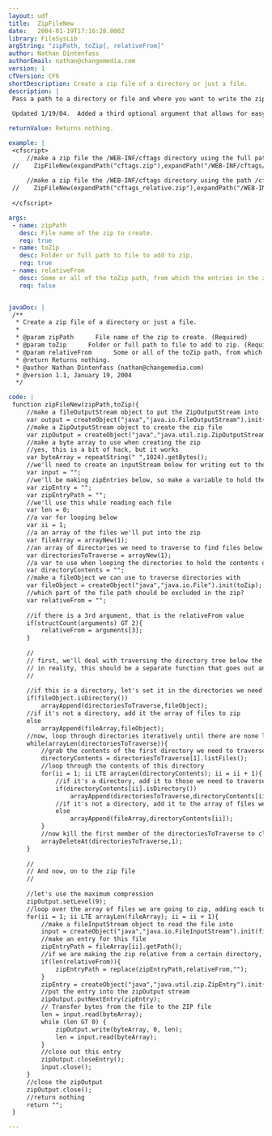 ```yaml
---
layout: udf
title:  ZipFileNew
date:   2004-01-19T17:16:28.000Z
library: FileSysLib
argString: "zipPath, toZip[, relativeFrom]"
author: Nathan Dintenfass
authorEmail: nathan@changemedia.com
version: 1
cfVersion: CF6
shortDescription: Create a zip file of a directory or just a file.
description: |
 Pass a path to a directory or file and where you want to write the zip file, and POOF!: Zip file.
 
 Updated 1/19/04.  Added a third optional argument that allows for easy creation of relative paths in the zip file.

returnValue: Returns nothing.

example: |
 <cfscript>
     //make a zip file the /WEB-INF/cftags directory using the full path in the zip file
 //    ZipFileNew(expandPath("cftags.zip"),expandPath("/WEB-INF/cftags/"));
 
     //make a zip file the /WEB-INF/cftags directory using the path /cftags as the top level directory in the zip file
 //    ZipFileNew(expandPath("cftags_relative.zip"),expandPath("/WEB-INF/cftags/"),expandPath("/WEB-INF/"));
 
 </cfscript>

args:
 - name: zipPath
   desc: File name of the zip to create.
   req: true
 - name: toZip
   desc: Folder or full path to file to add to zip.
   req: true
 - name: relativeFrom
   desc: Some or all of the toZip path, from which the entries in the zip file will be relative
   req: false


javaDoc: |
 /**
  * Create a zip file of a directory or just a file.
  * 
  * @param zipPath      File name of the zip to create. (Required)
  * @param toZip      Folder or full path to file to add to zip. (Required)
  * @param relativeFrom      Some or all of the toZip path, from which the entries in the zip file will be relative (Optional)
  * @return Returns nothing. 
  * @author Nathan Dintenfass (nathan@changemedia.com) 
  * @version 1.1, January 19, 2004 
  */

code: |
 function zipFileNew(zipPath,toZip){
     //make a fileOutputStream object to put the ZipOutputStream into
     var output = createObject("java","java.io.FileOutputStream").init(zipPath);
     //make a ZipOutputStream object to create the zip file
     var zipOutput = createObject("java","java.util.zip.ZipOutputStream").init(output);
     //make a byte array to use when creating the zip
     //yes, this is a bit of hack, but it works
     var byteArray = repeatString(" ",1024).getBytes();
     //we'll need to create an inputStream below for writing out to the zip file
     var input = "";
     //we'll be making zipEntries below, so make a variable to hold them
     var zipEntry = "";
     var zipEntryPath = "";
     //we'll use this while reading each file
     var len = 0;
     //a var for looping below
     var ii = 1;
     //a an array of the files we'll put into the zip
     var fileArray = arrayNew(1);
     //an array of directories we need to traverse to find files below whatever is passed in
     var directoriesToTraverse = arrayNew(1);
     //a var to use when looping the directories to hold the contents of each one
     var directoryContents = "";
     //make a fileObject we can use to traverse directories with
     var fileObject = createObject("java","java.io.File").init(toZip);
     //which part of the file path should be excluded in the zip?
     var relativeFrom = "";
     
     //if there is a 3rd argument, that is the relativeFrom value
     if(structCount(arguments) GT 2){
         relativeFrom = arguments[3];
     }
     
     //
     // first, we'll deal with traversing the directory tree below the path passed in, so we get all files under the directory
     // in reality, this should be a separate function that goes out and traverses a directory, but cflib.org does not allow for UDF's that rely on other UDF's!!
     //
     
     //if this is a directory, let's set it in the directories we need to traverse
     if(fileObject.isDirectory())
         arrayAppend(directoriesToTraverse,fileObject);
     //if it's not a directory, add it the array of files to zip
     else
         arrayAppend(fileArray,fileObject);    
     //now, loop through directories iteratively until there are none left
     while(arrayLen(directoriesToTraverse)){
         //grab the contents of the first directory we need to traverse
         directoryContents = directoriesToTraverse[1].listFiles();
         //loop through the contents of this directory
         for(ii = 1; ii LTE arrayLen(directoryContents); ii = ii + 1){            
             //if it's a directory, add it to those we need to traverse
             if(directoryContents[ii].isDirectory())
                 arrayAppend(directoriesToTraverse,directoryContents[ii]);    
             //if it's not a directory, add it to the array of files we want to add
             else
                 arrayAppend(fileArray,directoryContents[ii]);    
         }
         //now kill the first member of the directoriesToTraverse to clear out the one we just did
         arrayDeleteAt(directoriesToTraverse,1);
     } 
     
     //
     // And now, on to the zip file
     //
     
     //let's use the maximum compression
     zipOutput.setLevel(9);
     //loop over the array of files we are going to zip, adding each to the zipOutput
     for(ii = 1; ii LTE arrayLen(fileArray); ii = ii + 1){
         //make a fileInputStream object to read the file into
         input = createObject("java","java.io.FileInputStream").init(fileArray[ii].getPath());
         //make an entry for this file
         zipEntryPath = fileArray[ii].getPath();
         //if we are making the zip relative from a certain directory, exclude that from the zipEntryPath
         if(len(relativeFrom)){
             zipEntryPath = replace(zipEntryPath,relativeFrom,"");
         } 
         zipEntry = createObject("java","java.util.zip.ZipEntry").init(zipEntryPath);
         //put the entry into the zipOutput stream
         zipOutput.putNextEntry(zipEntry);
         // Transfer bytes from the file to the ZIP file
         len = input.read(byteArray);
         while (len GT 0) {
             zipOutput.write(byteArray, 0, len);
             len = input.read(byteArray);
         }
         //close out this entry
         zipOutput.closeEntry();
         input.close();
     }
     //close the zipOutput
     zipOutput.close();
     //return nothing
     return "";
 }

---
```


